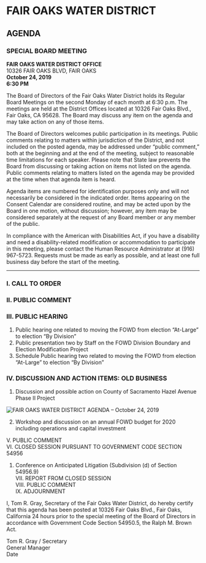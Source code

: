 <!-- Page 1 -->
# FAIR OAKS WATER DISTRICT

## AGENDA  
### SPECIAL BOARD MEETING  

**FAIR OAKS WATER DISTRICT OFFICE**  
10326 FAIR OAKS BLVD, FAIR OAKS  
**October 24, 2019**  
**6:30 PM**  

The Board of Directors of the Fair Oaks Water District holds its Regular Board Meetings on the second Monday of each month at 6:30 p.m. The meetings are held at the District Offices located at 10326 Fair Oaks Blvd., Fair Oaks, CA 95628. The Board may discuss any item on the agenda and may take action on any of those items.

The Board of Directors welcomes public participation in its meetings. Public comments relating to matters within jurisdiction of the District, and not included on the posted agenda, may be addressed under “public comment,” both at the beginning and at the end of the meeting, subject to reasonable time limitations for each speaker. Please note that State law prevents the Board from discussing or taking action on items not listed on the agenda. Public comments relating to matters listed on the agenda may be provided at the time when that agenda item is heard.

Agenda items are numbered for identification purposes only and will not necessarily be considered in the indicated order. Items appearing on the Consent Calendar are considered routine, and may be acted upon by the Board in one motion, without discussion; however, any item may be considered separately at the request of any Board member or any member of the public.

In compliance with the American with Disabilities Act, if you have a disability and need a disability-related modification or accommodation to participate in this meeting, please contact the Human Resource Administrator at (916) 967-5723. Requests must be made as early as possible, and at least one full business day before the start of the meeting.

---

### I. CALL TO ORDER  

### II. PUBLIC COMMENT  

### III. PUBLIC HEARING  
1. Public hearing one related to moving the FOWD from election “At-Large” to election “By Division”  
2. Public presentation two by Staff on the FOWD Division Boundary and Election Modification Project  
3. Schedule Public hearing two related to moving the FOWD from election “At-Large” to election “By Division”  

### IV. DISCUSSION AND ACTION ITEMS: OLD BUSINESS  
1. Discussion and possible action on County of Sacramento Hazel Avenue Phase II Project  
<!-- Page 2 -->
![FAIR OAKS WATER DISTRICT AGENDA – October 24, 2019](https://via.placeholder.com/993x768.png?text=FAIR+OAKS+WATER+DISTRICT+AGENDA+%E2%80%93+October+24%2C+2019)

2. Workshop and discussion on an annual FOWD budget for 2020 including operations and capital investment

V. PUBLIC COMMENT  
VI. CLOSED SESSION PURSUANT TO GOVERNMENT CODE SECTION 54956  
1. Conference on Anticipated Litigation (Subdivision (d) of Section 54956.9)  
VII. REPORT FROM CLOSED SESSION  
VIII. PUBLIC COMMENT  
IX. ADJOURNMENT  

I, Tom R. Gray, Secretary of the Fair Oaks Water District, do hereby certify that this agenda has been posted at 10326 Fair Oaks Blvd., Fair Oaks, California 24 hours prior to the special meeting of the Board of Directors in accordance with Government Code Section 54950.5, the Ralph M. Brown Act.

Tom R. Gray / Secretary  
General Manager  
Date
